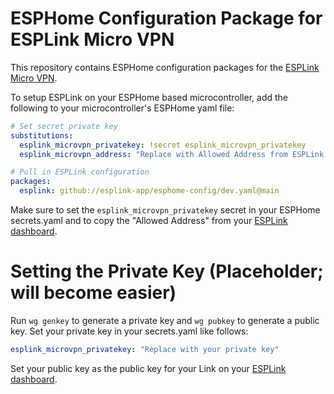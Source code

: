 # ESPHome Configuration Package for ESPLink Micro VPN

This repository contains ESPHome configuration packages for the [ESPLink Micro VPN](https://vpn.esplink.app).

To setup ESPLink on your ESPHome based microcontroller, add the following to your microcontroller's ESPHome yaml file:

```config.yaml
# Set secret private key
substitutions:
  esplink_microvpn_privatekey: !secret esplink_microvpn_privatekey
  esplink_microvpn_address: "Replace with Allowed Address from ESPLink dashboard"

# Pull in ESPLink configuration
packages:
  esplink: github://esplink-app/esphome-config/dev.yaml@main
```

Make sure to set the `esplink_microvpn_privatekey` secret in your ESPHome secrets.yaml and to copy the "Allowed Address" from your [ESPLink dashboard](https://vpn.esplink.app/dashboard). 

# Setting the Private Key (Placeholder; will become easier)

Run `wg genkey` to generate a private key and `wg pubkey` to generate a public key. Set your private key in your secrets.yaml like follows:

```secrets.yaml
esplink_microvpn_privatekey: "Replace with your private key"
```

Set your public key as the public key for your Link on your [ESPLink dashboard](https://vpn.esplink.app/dashboard).
